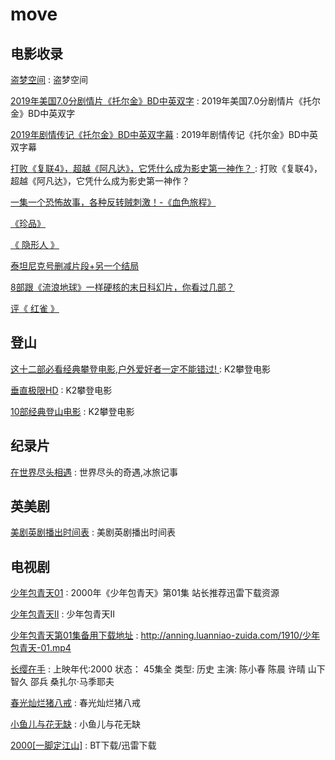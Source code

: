# move

## 电影收录

[盗梦空间](https://zhidao.baidu.com/question/1447067851124930300.html) : 盗梦空间

[2019年美国7.0分剧情片《托尔金》BD中英双字](https://www.dy2018.com/i/101030.html) : 2019年美国7.0分剧情片《托尔金》BD中英双字 

[2019年剧情传记《托尔金》BD中英双字幕](https://www.dytt8.net/html/gndy/dyzz/20190728/58910.html) : 2019年剧情传记《托尔金》BD中英双字幕

[打败《复联4》，超越《阿凡达》，它凭什么成为影史第一神作？ ](https://movie.xunlei.com/reviews/148733?entrypage=xlx_startup_page&entry=xlx_banner) : 打败《复联4》，超越《阿凡达》，它凭什么成为影史第一神作？  

[一集一个恐怖故事，各种反转贼刺激！-《血色旅程》](https://movie.xunlei.com/reviews/209652?entrypage=filmlib_dailybest&entry=filmlib_dailybest_card)

[《珍品》](https://movie.xunlei.com/reviews/198820?entrypage=filmlib_dailybest&entry=filmlib_dailybest_card)

[《 隐形人 》](https://movie.xunlei.com/reviews/204077?entrypage=filmlib_dailybest&entry=filmlib_dailybest_card)

[泰坦尼克号删减片段+另一个结局 ](https://movie.xunlei.com/reviews/105473?entrypage=filmlib_detailpage&entry=filmlib_detailpage_other_recommend)

[8部跟《流浪地球》一样硬核的末日科幻片，你看过几部？ ](https://movie.xunlei.com/circles/34/posts/1081446?entrypage=xlx_startup_page&entry=xlx_banner)

[评《 红雀 》](https://movie.xunlei.com/reviews/212768?entrypage=xlx_startup_page&entry=xlx_banner) 

## 登山
[这十二部必看经典攀登电影,户外爱好者一定不能错过! ](https://www.sohu.com/a/303925313_416654) : K2攀登电影

[垂直极限HD](https://www.cmcm5.com/dongzuopian/chuizhijixian.html) : K2攀登电影 

[10部经典登山电影](http://movie.mtime.com/list/1319.html) : K2攀登电影 

## 纪录片

[在世界尽头相遇](https://www.btmao.cc/v/8841.html) : 世界尽头的奇遇,冰旅记事


## 英美剧

[美剧英剧播出时间表](http://huo360.cc/calendar) : 美剧英剧播出时间表 

## 电视剧

[少年包青天01](http://11k.tw/DLJ/51821_downid_xl0.shtml) : 2000年《少年包青天》第01集 站长推荐迅雷下载资源

[少年包青天Ⅱ](https://www.btmao.cc/v/23010.html) : 少年包青天Ⅱ 

[少年包青天第01集备用下载地址](http://anning.luanniao-zuida.com/1910/少年包青天-01.mp4) : http://anning.luanniao-zuida.com/1910/少年包青天-01.mp4

[长缨在手](http://370kan.com/ju/11594) : 上映年代:2000 状态： 45集全 类型: 历史 主演: 陈小春   陈晨   许晴   山下智久   邵兵   桑扎尔·马季耶夫   

[春光灿烂猪八戒](http://370kan.com/ju/18585) : 春光灿烂猪八戒

[小鱼儿与花无缺](http://370kan.com/ju/21164) : 小鱼儿与花无缺 

[2000[一脚定江山]](http://www.xiepp.com/guochantv/35315.html) : BT下载/迅雷下载 





